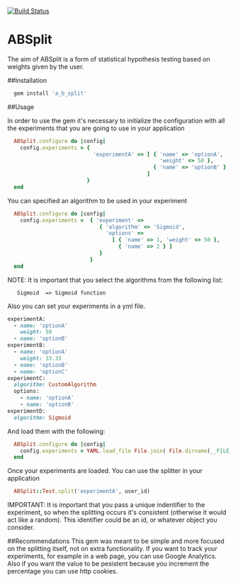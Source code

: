 [![Build Status](https://api.travis-ci.org/emfigo/absplit.png)](https://api.travis-ci.org/emfigo/absplit)

ABSplit
=====

The aim of ABSplit is a form of statistical hypothesis testing based on weights given by the user. 

##Installation

 ```ruby
   gem install 'a_b_split'
 ```

##Usage

In order to use the gem it's necessary to initialize the configuration with all the experiments that you are going to use in your application

```ruby
  ABSplit.configure do |config|
    config.experiments = { 
                           'experimentA' => [ { 'name' => 'optionA', 
                                                'weight' => 50 },
                                              { 'name' => 'optionB' } 
                                            ] 
                         }
  end
```

You can specified an algorithm to be used in your experiment

```ruby
  ABSplit.configure do |config|
    config.experiments =  { 'experiment' =>
                             { 'algorithm' => 'Sigmoid',
                               'options' =>
                                 [ { 'name' => 1, 'weight' => 50 },
                                   { 'name' => 2 } ]
                             }
                          }
  end

```

NOTE: It is important that you select the algorithms from the following list:

```
   Sigmoid  => Sigmoid function

```

Also you can set your experiments in a yml file. 

```ruby
experimentA:
  - name: 'optionA'
    weight: 50
  - name: 'optionB'
experimentB:
  - name: 'optionA'
    weight: 33.33
  - name: 'optionB'
  - name: 'optionC'
experimentC:
  algorithm: CustomAlgorithm
  options:
    - name: 'optionA'
    - name: 'optionB'
experimentD:
  algorithm: Sigmoid

```

And load them with the following:

```ruby
  ABSplit.configure do |config|
    config.experiments = YAML.load_file File.join( File.dirname(__FILE__), *%w(.. experiments.yml))
  end
```

Once your experiments are loaded. You can use the splitter in your application

```ruby
  ABSplit::Test.split('experimentA', user_id)
```

IMPORTANT: It is important that you pass a unique  indentifier to the experiment, so when the splitting occurs it's consistent (otherwise it would act like a random). This identifier could be an id, or whatever object you consider.

##Recommendations
This gem was meant to be simple and more focused on the splitting itself, not on extra functionality. If you want to track your experiments, for example in a web page, you can use Google Analytics. Also if you want the value to be pesistent because you increment the percentage you can use http cookies.

